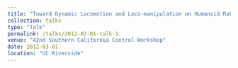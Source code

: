 ```yaml
---
title: "Toward Dynamic Locomotion and Loco-manipulation on Humanoid Robots via Model Predictive Control with Linear Dynamics Models "
collection: talks
type: "Talk"
permalink: /talks/2012-03-01-talk-1
venue: "42nd Southern California Control Workshop"
date: 2012-03-01
location: "UC Riverside"
---
```


